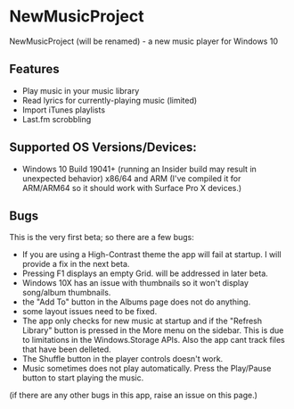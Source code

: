 # NewMusicProject
NewMusicProject (will be renamed) -  a new music player for Windows 10

## Features

* Play music in your music library
* Read lyrics for currently-playing music (limited)
* Import iTunes playlists
* Last.fm scrobbling

## Supported OS Versions/Devices:

* Windows 10 Build 19041+ (running an Insider build may result in unexpected behavior) x86/64 and ARM (I've compiled it for ARM/ARM64 so it should work with Surface Pro X devices.)

## Bugs

This is the very first beta; so there are a few bugs:

* If you are using a High-Contrast theme the app will fail at startup. I will provide a fix in the next beta.
* Pressing F1 displays an empty Grid. will be addressed in later beta.
* Windows 10X has an issue with thumbnails so it won't display song/album thumbnails.
* the "Add To" button in the Albums page does not do anything.
* some layout issues need to be fixed.
* The app only checks for new music at startup and if the "Refresh Library" button is pressed in the More menu on the sidebar. This is due to limitations in the Windows.Storage APIs. Also the app cant track files that have been delleted.
* The Shuffle button in the player controls doesn't work.
* Music sometimes does not play automatically. Press the Play/Pause button to start playing the music.

(if there are any other bugs in this app, raise an issue on this page.)
